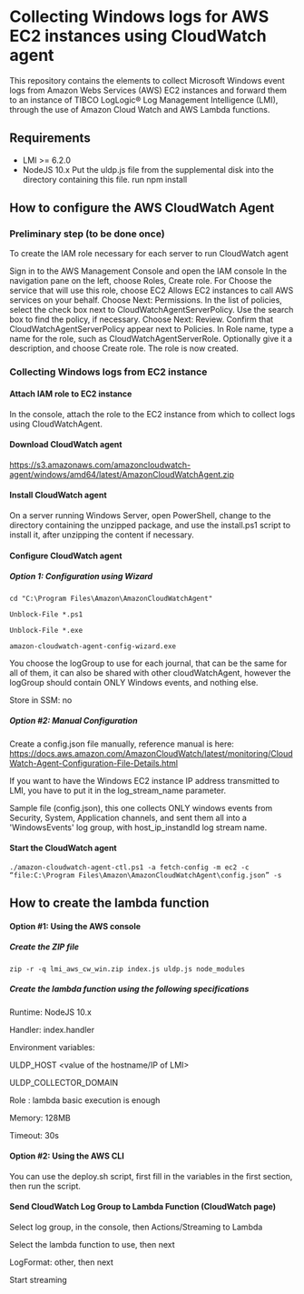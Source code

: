 # Collecting Windows logs for AWS EC2 instances using CloudWatch agent

This repository contains the elements to collect Microsoft Windows event logs from Amazon Webs Services (AWS) EC2 instances and forward them to an instance of TIBCO LogLogic® Log Management Intelligence (LMI), through the use of Amazon Cloud Watch and AWS Lambda functions.

## Requirements

* LMI >= 6.2.0
* NodeJS 10.x
Put the uldp.js file from the supplemental disk into the directory containing this file.
run npm install

## How to configure the AWS CloudWatch Agent

### Preliminary step (to be done once)

To create the IAM role necessary for each server to run CloudWatch agent

Sign in to the AWS Management Console and open the IAM console
In the navigation pane on the left, choose Roles, Create role. 
For Choose the service that will use this role, choose EC2 Allows EC2 instances to call AWS services on your behalf. Choose Next: Permissions. 
In the list of policies, select the check box next to CloudWatchAgentServerPolicy. Use the search box to find the policy, if necessary. 
Choose Next: Review. 
Confirm that CloudWatchAgentServerPolicy appear next to Policies. In Role name, type a name for the role, such as CloudWatchAgentServerRole. Optionally give it a description, and choose Create role. 
The role is now created.

### Collecting Windows logs from EC2 instance

#### Attach IAM role to EC2 instance

In the console, attach the role to the EC2 instance from which to collect logs using CloudWatchAgent.

#### Download CloudWatch agent

https://s3.amazonaws.com/amazoncloudwatch-agent/windows/amd64/latest/AmazonCloudWatchAgent.zip

#### Install CloudWatch agent

On a server running Windows Server, open PowerShell, change to the directory containing the unzipped package, and use the install.ps1 script to install it, after unzipping the content if necessary.

#### Configure CloudWatch agent

##### Option 1: Configuration using Wizard

```
cd "C:\Program Files\Amazon\AmazonCloudWatchAgent"

Unblock-File *.ps1

Unblock-File *.exe

amazon-cloudwatch-agent-config-wizard.exe
```

You choose the logGroup to use for each journal, that can be the same for all of them, it can also be shared with other cloudWatchAgent, however the logGroup should contain ONLY Windows events, and nothing else.

Store in SSM: no

##### Option #2: Manual Configuration

Create a config.json file manually, reference manual is here:
https://docs.aws.amazon.com/AmazonCloudWatch/latest/monitoring/CloudWatch-Agent-Configuration-File-Details.html

If you want to have the Windows EC2 instance IP address transmitted to LMI, you have to put it in the log_stream_name parameter.

Sample file (config.json), this one collects ONLY windows events from Security, System, Application channels, and sent them all into a 'WindowsEvents' log group, with host_ip_instandId log stream name.

#### Start the CloudWatch agent

```
./amazon-cloudwatch-agent-ctl.ps1 -a fetch-config -m ec2 -c “file:C:\Program Files\Amazon\AmazonCloudWatchAgent\config.json” -s
```

## How to create the lambda function

#### Option #1: Using the AWS console

##### Create the ZIP file

```
zip -r -q lmi_aws_cw_win.zip index.js uldp.js node_modules
```

##### Create the lambda function using the following specifications
Runtime: NodeJS 10.x

Handler: index.handler

Environment variables:

ULDP_HOST <value of the hostname/IP of LMI>

ULDP_COLLECTOR_DOMAIN <give a name to easily identify source in LMI>

Role : lambda basic execution is enough

Memory: 128MB

Timeout: 30s

#### Option #2: Using the AWS CLI

You can use the deploy.sh script, first fill in the variables in the first section, then run the script.

#### Send CloudWatch Log Group to Lambda Function (CloudWatch page)

Select log group, in the console, then Actions/Streaming to Lambda

Select the lambda function to use, then next

LogFormat: other, then next

Start streaming
